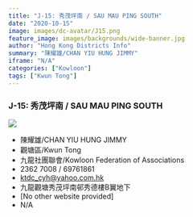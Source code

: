 ```yaml
---
title: "J-15: 秀茂坪南 / SAU MAU PING SOUTH"
date: "2020-10-15"
image: images/dc-avatar/J15.png
feature_image: images/backgrounds/wide-banner.jpg
author: "Hong Kong Districts Info"
summary: "陳耀雄/CHAN YIU HUNG JIMMY"
iframe: "N/A"
categories: ["Kowloon"]
tags: ["Kwun Tong"]
---
```


### J-15: 秀茂坪南 / SAU MAU PING SOUTH  
![](/images/dc-avatar/J15.png)  

 - 陳耀雄/CHAN YIU HUNG JIMMY  
 - 觀塘區/Kwun Tong  
 - 九龍社團聯會/Kowloon Federation of Associations  
 - 2362 7008 / 69761861  
 - ktdc_cyh@yahoo.com.hk  
 - 九龍觀塘秀茂坪南邨秀德樓B翼地下  
 - [No other website provided]  
 - N/A
